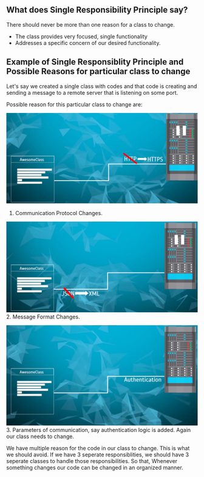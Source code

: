 ## What does Single Responsibility Principle say?
There should never be more than one reason for a class to change.

- The class provides very focused, single functionality
- Addresses a specific concern of our desired functionality.

## Example of Single Responsiblity Principle and Possible Reasons for particular class to change
Let's say we created a single class with codes and that code is creating and sending a message to a remote server that is listening on some port.

Possible reason for this particular class to change are: 

![Communication Protocol Changes](reason1.jpg)
1. Communication Protocol Changes.

![Message Format Changes](reason2.jpg)
2. Message Format Changes.

![Authentication](reason3.jpg)
3. Parameters of communication, say authentication logic is added. Again our class needs to change.


We have multiple reason for the code in our class to change. This is what we should avoid. If we have 3 seperate responsiblities, we should have 3 seperate classes to handle those responsibilities. So that, Whenever something changes our code can be changed in an organized manner.
